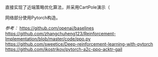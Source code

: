 直接实现了近端策略优化算法，并采用CartPole演示（

网络部分使用Pytorch构造。

*参考：*
https://github.com/openai/baselines
https://github.com/zhangchuheng123/Reinforcement-Implementation/blob/master/code/ppo.py
https://github.com/sweetice/Deep-reinforcement-learning-with-pytorch
https://github.com/ikostrikov/pytorch-a2c-ppo-acktr-gail
